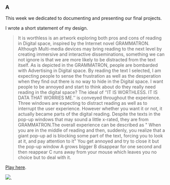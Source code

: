 ### A

This week we dedicated to documenting and presenting our final projects.

I wrote a short statement of my design.

> It is worthless is an artwork exploring both pros and cons of reading in Digital space, inspired by the Internet novel GRAMMATRON. Although Multi-media devices may bring reading to the next level by creating immersive and interactive disseminations, something we can not ignore is that we are more likely to be distracted from the text itself. 
As is depicted in the GRAMMATRON, people are bombarded with Advertising in Digital space. By reading the text I selected, I am expecting people to sense the frustration as well as the desperation when they find out there is no way to hide in the Digital space. I want people to be annoyed and start to think about do they really need reading in the digital space? 
The ideal of ‘’IT IS WORTHLESS. IT IS DATA THAT WORRIES ME.’’ is conveyed throughout the experience. Three windows are expecting to distract reading as well as to interrupt the user experience. However whether you want it or not, it actually became parts of the digital reading. Despite the texts in the pop-up windows that may sound a little x-rated, they are from GRAMMATRON.The overall experience can be described as " When you are in the middle of reading and then, suddenly, you realize that a giant pop-up ad is blocking some part of the text, forcing you to look at it, and pay attention to it" You get annoyed and try to close it but the pop-up window 
A grows bigger 
B disappear for one second and then reappear 
C runs away from your mouse
which leaves you no choice but to deal with it.



[Play here](https://raymondvonz.github.io/CodeWords/W11/final2/).

![](https://github.com/Raymondvonz/CodeWords/blob/master/W11/Oct-15-2020%2013-32-05.gif).
